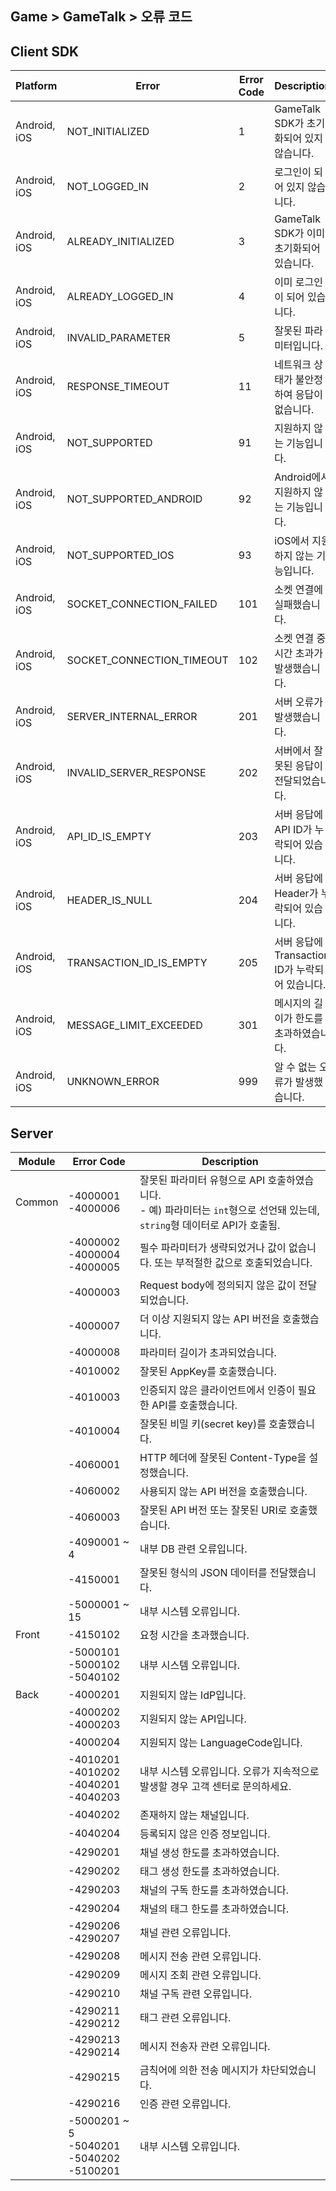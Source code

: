 ## Game > GameTalk > 오류 코드

## Client SDK

| Platform           | Error                                    | Error Code | Description                              |
| ------------------ | ---------------------------------------- | ---------- | ---------------------------------------- |
| Android, iOS | NOT_INITIALIZED | 1 | GameTalk SDK가 초기화되어 있지 않습니다. |
| Android, iOS | NOT_LOGGED_IN | 2 | 로그인이 되어 있지 않습니다. |
| Android, iOS | ALREADY_INITIALIZED | 3 | GameTalk SDK가 이미 초기화되어 있습니다.  |
| Android, iOS | ALREADY_LOGGED_IN | 4 | 이미 로그인이 되어 있습니다. |
| Android, iOS | INVALID_PARAMETER | 5 | 잘못된 파라미터입니다. |
| Android, iOS | RESPONSE_TIMEOUT | 11 | 네트워크 상태가 불안정하여 응답이 없습니다. |
| Android, iOS | NOT_SUPPORTED | 91 | 지원하지 않는 기능입니다. |
| Android, iOS | NOT_SUPPORTED_ANDROID | 92 | Android에서 지원하지 않는 기능입니다. |
| Android, iOS | NOT_SUPPORTED_IOS | 93 | iOS에서 지원하지 않는 기능입니다. |
| Android, iOS | SOCKET_CONNECTION_FAILED | 101 | 소켓 연결에 실패했습니다. |
| Android, iOS | SOCKET_CONNECTION_TIMEOUT | 102 | 소켓 연결 중 시간 초과가 발생했습니다. |
| Android, iOS | SERVER_INTERNAL_ERROR | 201 | 서버 오류가 발생했습니다. |
| Android, iOS | INVALID_SERVER_RESPONSE | 202 | 서버에서 잘못된 응답이 전달되었습니다. |
| Android, iOS | API_ID_IS_EMPTY | 203 | 서버 응답에 API ID가 누락되어 있습니다. |
| Android, iOS | HEADER_IS_NULL | 204 | 서버 응답에 Header가 누락되어 있습니다. |
| Android, iOS | TRANSACTION_ID_IS_EMPTY | 205 | 서버 응답에 Transaction ID가 누락되어 있습니다. |
| Android, iOS | MESSAGE_LIMIT_EXCEEDED | 301 | 메시지의 길이가 한도를 초과하였습니다.  |
| Android, iOS | UNKNOWN_ERROR | 999 | 알 수 없는 오류가 발생했습니다. |

## Server
| Module  | Error Code            | Description                              |
| ------- | --------------------- | ---------------------------------------- |
| Common  | -4000001<br/>-4000006 | 잘못된 파라미터 유형으로 API 호출하였습니다. <br/>- 예) 파라미터는 `int`형으로 선언돼 있는데, `string`형 데이터로 API가 호출됨. |
|         | -4000002<br/>-4000004<br>-4000005 | 필수 파라미터가 생략되었거나 값이 없습니다. 또는 부적절한 값으로 호출되었습니다. |
|         | -4000003              | Request body에 정의되지 않은 값이 전달되었습니다. |
|         | -4000007              | 더 이상 지원되지 않는 API 버전을 호출했습니다. |
|         | -4000008              | 파라미터 길이가 초과되었습니다. |
|         | -4010002              | 잘못된 AppKey를 호출했습니다. |
|         | -4010003              | 인증되지 않은 클라이언트에서 인증이 필요한 API를 호출했습니다. |
|         | -4010004              | 잘못된 비밀 키(secret key)를 호출했습니다. |
|         | -4060001              | HTTP 헤더에 잘못된 Content-Type을 설정했습니다. |
|         | -4060002              | 사용되지 않는 API 버전을 호출했습니다. |
|         | -4060003              | 잘못된 API 버전 또는 잘못된 URI로 호출했습니다. |
|         | -4090001 ~ 4          | 내부 DB 관련 오류입니다. |
|         | -4150001              | 잘못된 형식의 JSON 데이터를 전달했습니다. |
|         | -5000001 ~ 15         | 내부 시스템 오류입니다. |
| Front   | -4150102              | 요청 시간을 초과했습니다. |
|         | -5000101<br/>-5000102<br/>-5040102 | 내부 시스템 오류입니다. |
| Back    | -4000201              | 지원되지 않는 IdP입니다. |
|         | -4000202<br/>-4000203 | 지원되지 않는 API입니다. |
|         | -4000204              | 지원되지 않는 LanguageCode입니다. |
|         | -4010201<br/>-4010202<br/>-4040201<br/>-4040203 | 내부 시스템 오류입니다. 오류가 지속적으로 발생할 경우 고객 센터로 문의하세요. |
|         | -4040202              | 존재하지 않는 채널입니다. |
|         | -4040204              | 등록되지 않은 인증 정보입니다. |
|         | -4290201              | 채널 생성 한도를 초과하였습니다. |
|         | -4290202              | 태그 생성 한도를 초과하였습니다. |
|         | -4290203              | 채널의 구독 한도를 초과하였습니다. |
|         | -4290204              | 채널의 태그 한도를 초과하였습니다. |
|         | -4290206<br/>-4290207 | 채널 관련 오류입니다. |
|         | -4290208              | 메시지 전송 관련 오류입니다. |
|         | -4290209              | 메시지 조회 관련 오류입니다. |
|         | -4290210              | 채널 구독 관련 오류입니다. |
|         | -4290211<br/>-4290212 | 태그 관련 오류입니다. |
|         | -4290213<br/>-4290214 | 메시지 전송자 관련 오류입니다. |
|         | -4290215              | 금칙어에 의한 전송 메시지가 차단되었습니다. |
|         | -4290216              | 인증 관련 오류입니다. |
|         | -5000201 ~ 5<br/>-5040201<br/>-5040202<br/>-5100201 | 내부 시스템 오류입니다. |

